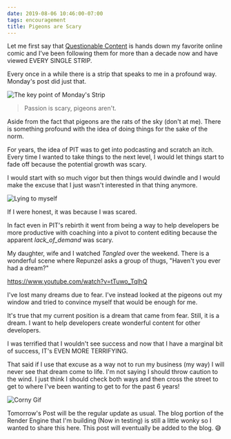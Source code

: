 ```yaml
---
date: 2019-08-06 10:46:00-07:00
tags: encouragement
title: Pigeons are Scary
---
```


Let me first say that [Questionable Content](https://questionablecontent.net) is hands down my favorite online comic and I've been following them for more than a decade now and have viewed EVERY SINGLE STRIP.

Every once in a while there is a strip that speaks to me in a profound way. Monday's post did just that.

![The key point of Monday's Strip](https://kjaymiller.s3-us-west-2.amazonaws.com/images/Shared-Image-2019-08-06-10-47-21.png)

> Passion is scary, pigeons aren't.

Aside from the fact that pigeons are the rats of the sky (don't at me). There is something profound with the idea of doing things for the sake of the norm.

For years, the idea of PIT was to get into podcasting and scratch an itch. Every time I wanted to take things to the next level, I would let things start to fade off because the potential growth was scary.

I would start with so much vigor but then things would dwindle and I would make the excuse that I just wasn't interested in that thing anymore.

![Lying to myself](https://media2.giphy.com/media/26FLaMSr33JCqbGRW/giphy.gif)

If I were honest, it was because I was scared.

In fact even in PIT's rebirth it went from being a way to help developers be more productive with coaching into a pivot to content editing because the apparent _lack_of_demand_ was scary.

My daughter, wife and I watched _Tangled_ over the weekend. There is a wonderful scene where Repunzel asks a group of thugs, "Haven't you ever had a dream?"

https://www.youtube.com/watch?v=tTuwo_TqlhQ

I've lost many dreams due to fear. I've instead looked at the pigeons out my window and tried to convince myself that would be enough for me.

It's true that my current position is a dream that came from fear. Still, it is a dream. I want to help developers create wonderful content for other developers.

I was terrified that I wouldn't see success and now that I have a marginal bit of success, IT's EVEN MORE TERRIFYING.

That said if I use that excuse as a way not to run my business (my way) I will never see that dream come to life. I'm not saying I should throw caution to the wind. I just think I should check both ways and then cross the street to get to where I've been wanting to get to for the past 6 years!

![Corny Gif](https://media2.giphy.com/media/l3q2MVha8Yar53JF6/giphy.gif)

Tomorrow's Post will be the regular update as usual. The blog portion of the Render Engine that I'm building (Now in testing) is still a little wonky so I wanted to share this here. This post will eventually be added to the blog.
😅
